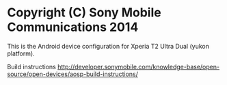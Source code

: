 Copyright (C) Sony Mobile Communications 2014
=============================================

This is the Android device configuration for Xperia T2 Ultra Dual (yukon platform).

Build instructions
http://developer.sonymobile.com/knowledge-base/open-source/open-devices/aosp-build-instructions/
